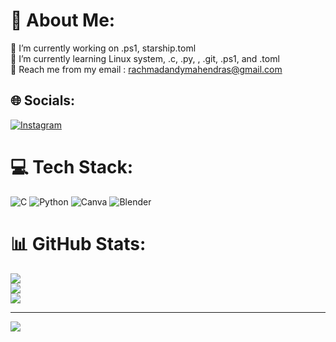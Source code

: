 # 💫 About Me:
🔭 I’m currently working on  .ps1, starship.toml<br>🌱 I’m currently learning Linux system, .c, .py, , .git, .ps1, and .toml<br>💬 Reach me from my email : rachmadandymahendras@gmail.com


## 🌐 Socials:
[![Instagram](https://img.shields.io/badge/Instagram-%23E4405F.svg?logo=Instagram&logoColor=white)](https://instagram.com/@rchmdndy) 

# 💻 Tech Stack:
![C](https://img.shields.io/badge/c-%2300599C.svg?style=for-the-badge&logo=c&logoColor=white) ![Python](https://img.shields.io/badge/python-3670A0?style=for-the-badge&logo=python&logoColor=ffdd54) ![Canva](https://img.shields.io/badge/Canva-%2300C4CC.svg?style=for-the-badge&logo=Canva&logoColor=white) ![Blender](https://img.shields.io/badge/blender-%23F5792A.svg?style=for-the-badge&logo=blender&logoColor=white)
# 📊 GitHub Stats:
![](https://github-readme-stats.vercel.app/api?username=rchmdndy&theme=tokyonight&hide_border=false&include_all_commits=true&count_private=true)<br/>
![](https://github-readme-streak-stats.herokuapp.com/?user=rchmdndy&theme=tokyonight&hide_border=false)<br/>
![](https://github-readme-stats.vercel.app/api/top-langs/?username=rchmdndy&theme=tokyonight&hide_border=false&include_all_commits=true&count_private=true&layout=compact)

---
[![](https://visitcount.itsvg.in/api?id=rchmdndy&icon=5&color=6)](https://visitcount.itsvg.in)

<!-- Proudly created with GPRM ( https://gprm.itsvg.in ) -->
